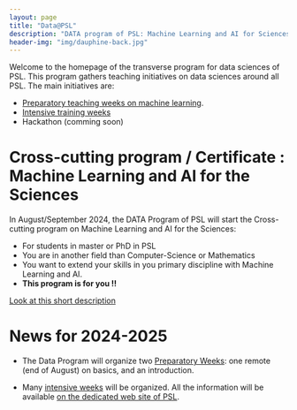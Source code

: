 ```yaml
---
layout: page
title: "Data@PSL"
description: "DATA program of PSL: Machine Learning and AI for Sciences"
header-img: "img/dauphine-back.jpg"
---
```


Welcome to the homepage of the transverse program for data sciences of PSL. This program gathers teaching initiatives on data sciences around all PSL. The main initiatives are:
- [Preparatory teaching weeks on machine learning](./preparatory-week).
- [Intensive training weeks](./intensive-week)
- Hackathon (comming soon)

# Cross-cutting program / Certificate : Machine Learning and AI for the Sciences
In August/September 2024, the DATA Program of PSL will start the  Cross-cutting program on Machine Learning and AI for the Sciences:
- For students in master or PhD in PSL
- You are in another field than Computer-Science or Mathematics
- You want to extend your skills in you primary discipline with Machine Learning and AI.
- **This program is for you !!**

[Look at this short description](https://www.psl.eu/en/node/5119)


# News for 2024-2025

- The Data Program will organize two [Preparatory
  Weeks](./preparatory-week): one remote (end of August) on basics, and an introduction. 

- Many [intensive weeks](./intensive-week) will be organized. All the information will be available [on the
dedicated web site of PSL](https://psl-week.psl.eu/).




